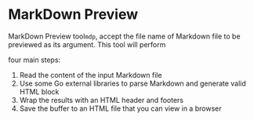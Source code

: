 # MarkDown Preview
MarkDown Preview tool`mdp`, accept the file name of Markdown
file to be previewed as its argument. This tool will perform

four main steps:
1. Read the content of the input Markdown file
2. Use some Go external libraries to parse Markdown and generate valid HTML block
3. Wrap the results with an HTML header and footers
4. Save the buffer to an HTML file that you can view in a browser